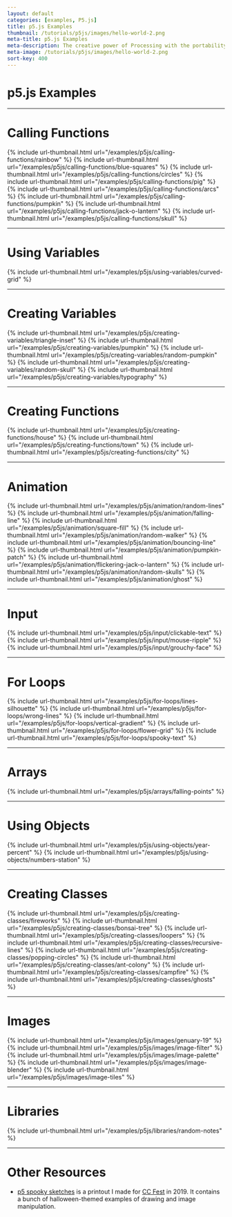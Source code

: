 ```yaml
---
layout: default
categories: [examples, P5.js]
title: p5.js Examples
thumbnail: /tutorials/p5js/images/hello-world-2.png
meta-title: p5.js Examples
meta-description: The creative power of Processing with the portability of JavaScript.
meta-image: /tutorials/p5js/images/hello-world-2.png
sort-key: 400
---
```


# p5.js Examples

---

# Calling Functions

{% include url-thumbnail.html url="/examples/p5js/calling-functions/rainbow" %}
{% include url-thumbnail.html url="/examples/p5js/calling-functions/blue-squares" %}
{% include url-thumbnail.html url="/examples/p5js/calling-functions/circles" %}
{% include url-thumbnail.html url="/examples/p5js/calling-functions/pig" %}
{% include url-thumbnail.html url="/examples/p5js/calling-functions/arcs" %}
{% include url-thumbnail.html url="/examples/p5js/calling-functions/pumpkin" %}
{% include url-thumbnail.html url="/examples/p5js/calling-functions/jack-o-lantern" %}
{% include url-thumbnail.html url="/examples/p5js/calling-functions/skull" %}

---

# Using Variables

{% include url-thumbnail.html url="/examples/p5js/using-variables/curved-grid" %}

---

# Creating Variables

{% include url-thumbnail.html url="/examples/p5js/creating-variables/triangle-inset" %}
{% include url-thumbnail.html url="/examples/p5js/creating-variables/pumpkin" %}
{% include url-thumbnail.html url="/examples/p5js/creating-variables/random-pumpkin" %}
{% include url-thumbnail.html url="/examples/p5js/creating-variables/random-skull" %}
{% include url-thumbnail.html url="/examples/p5js/creating-variables/typography" %}

---

# Creating Functions

{% include url-thumbnail.html url="/examples/p5js/creating-functions/house" %}
{% include url-thumbnail.html url="/examples/p5js/creating-functions/town" %}
{% include url-thumbnail.html url="/examples/p5js/creating-functions/city" %}

---

# Animation

{% include url-thumbnail.html url="/examples/p5js/animation/random-lines" %}
{% include url-thumbnail.html url="/examples/p5js/animation/falling-line" %}
{% include url-thumbnail.html url="/examples/p5js/animation/square-fill" %}
{% include url-thumbnail.html url="/examples/p5js/animation/random-walker" %}
{% include url-thumbnail.html url="/examples/p5js/animation/bouncing-line" %}
{% include url-thumbnail.html url="/examples/p5js/animation/pumpkin-patch" %}
{% include url-thumbnail.html url="/examples/p5js/animation/flickering-jack-o-lantern" %}
{% include url-thumbnail.html url="/examples/p5js/animation/random-skulls" %}
{% include url-thumbnail.html url="/examples/p5js/animation/ghost" %}

---

# Input

{% include url-thumbnail.html url="/examples/p5js/input/clickable-text" %}
{% include url-thumbnail.html url="/examples/p5js/input/mouse-ripple" %}
{% include url-thumbnail.html url="/examples/p5js/input/grouchy-face" %}

---

# For Loops

{% include url-thumbnail.html url="/examples/p5js/for-loops/lines-silhouette" %}
{% include url-thumbnail.html url="/examples/p5js/for-loops/wrong-lines" %}
{% include url-thumbnail.html url="/examples/p5js/for-loops/vertical-gradient" %}
{% include url-thumbnail.html url="/examples/p5js/for-loops/flower-grid" %}
{% include url-thumbnail.html url="/examples/p5js/for-loops/spooky-text" %}

---

# Arrays

{% include url-thumbnail.html url="/examples/p5js/arrays/falling-points" %}

---

# Using Objects

{% include url-thumbnail.html url="/examples/p5js/using-objects/year-percent" %}
{% include url-thumbnail.html url="/examples/p5js/using-objects/numbers-station" %}

---

# Creating Classes

{% include url-thumbnail.html url="/examples/p5js/creating-classes/fireworks" %}
{% include url-thumbnail.html url="/examples/p5js/creating-classes/bonsai-tree" %}
{% include url-thumbnail.html url="/examples/p5js/creating-classes/loopers" %}
{% include url-thumbnail.html url="/examples/p5js/creating-classes/recursive-lines" %}
{% include url-thumbnail.html url="/examples/p5js/creating-classes/popping-circles" %}
{% include url-thumbnail.html url="/examples/p5js/creating-classes/ant-colony" %}
{% include url-thumbnail.html url="/examples/p5js/creating-classes/campfire" %}
{% include url-thumbnail.html url="/examples/p5js/creating-classes/ghosts" %}

---

# Images

{% include url-thumbnail.html url="/examples/p5js/images/genuary-19" %}
{% include url-thumbnail.html url="/examples/p5js/images/image-filter" %}
{% include url-thumbnail.html url="/examples/p5js/images/image-palette" %}
{% include url-thumbnail.html url="/examples/p5js/images/image-blender" %}
{% include url-thumbnail.html url="/examples/p5js/images/image-tiles" %}

---

# Libraries

{% include url-thumbnail.html url="/examples/p5js/libraries/random-notes" %}

---

# Other Resources

- [p5 spooky sketches](http://tinyurl.com/p5-spooky-sketches) is a printout I made for [CC Fest](http://ccfest.rocks/) in 2019. It contains a bunch of halloween-themed examples of drawing and image manipulation.